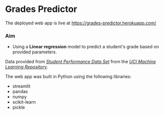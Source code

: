 # Grades Predictor

The deployed web app is live at https://grades-predictor.herokuapp.com/

### Aim
- Using a **Linear regression** model to predict a student's grade based on provided parameters.

Data provided from [*Student Performance Data Set*](https://archive.ics.uci.edu/ml/machine-learning-databases/00320/) from the [*UCI Machine Learning Repository*](https://archive.ics.uci.edu/).

The web app was built in Python using the following libraries:
* streamlit
* pandas
* numpy
* scikit-learn
* pickle
